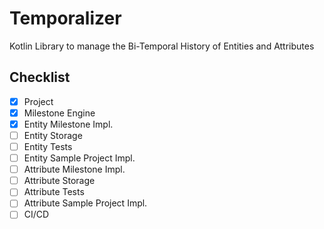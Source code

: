 # Temporalizer

Kotlin Library to manage the Bi-Temporal History of Entities and Attributes

## Checklist
- [x] Project
- [x] Milestone Engine
- [x] Entity Milestone Impl.
- [ ] Entity Storage
- [ ] Entity Tests
- [ ] Entity Sample Project Impl.
- [ ] Attribute Milestone Impl.
- [ ] Attribute Storage
- [ ] Attribute Tests
- [ ] Attribute Sample Project Impl.
- [ ] CI/CD
